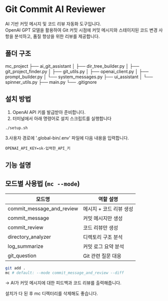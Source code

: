 # Git Commit AI Reviewer

AI 기반 커밋 메시지 및 코드 리뷰 자동화 도구입니다.  
OpenAI GPT 모델을 활용하여 Git 커밋 시점에 커밋 메시지와 스테이지된 코드 변경 사항을 분석하고, 품질 향상을 위한 리뷰를 제공합니다.

## 폴더 구조
mc_project
├── ai_git_assistant
│   ├── dir_tree_builder.py
│   ├── git_project_finder.py
│   ├── git_utils.py
│   ├── openai_client.py
│   ├── prompt_builder.py
│   └── system_messages.py
├── ui_assistant
│   └── spinner_utils.py
├── main.py
└── .gitignore

## 설치 방법
1. OpenAI API 키를 발급받아 준비합니다.
2. 터미널에서 아래 명령어로 설치 스크립트를 실행합니다

```bash
./setup.sh
```

3.사용자 경로에  '.global-bin/.env' 파일에 다음 내용을 입력합니다.
```
OPENAI_API_KEY=sk-입력한_API_키
```
## 기능 설명

## 모드별 사용법 (`mc --mode`)
| 모드명                      | 역할 설명 |
|----------------------------|------------|
| commit_message_and_review | 메시지 + 코드 리뷰 생성 |
| commit_message             | 커밋 메시지만 생성 |
| commit_review              | 코드 리뷰만 생성 |
| directory_analyzer         | 디렉토리 구조 분석 |
| log_summarize              | 커밋 로그 요약 분석 |
| git_question               | Git 관련 질문 대응 |

```bash
git add .
mc # default: --mode commit_message_and_review --diff
```
→ AI가 커밋 메시지에 대한 피드백과 코드 리뷰를 출력해줍니다.

설치가 다 된 후 mc 디렉터리를 삭제해도 좋습니다.
